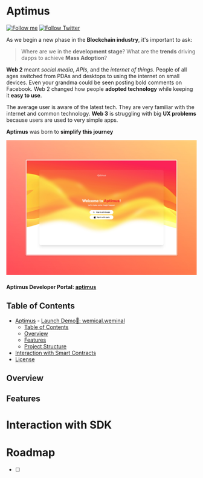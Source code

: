 # Aptimus
[![Follow me](https://img.shields.io/github/followers/Weminal-labs?label=follow%20me&style=social)](https://github.com/Weminal-labs)
[![Follow Twitter](https://img.shields.io/twitter/follow/blueedgetechno?label=Follow%20me&style=social)](https://x.com/aptimus_aptos)

As we begin a new phase in the **Blockchain industry**, it's important to ask:

> Where are we in the **development stage**? What are the **trends** driving dapps to achieve **Mass Adoption**?

**Web 2** meant *social media*, *APIs*, and the *internet of things*. People of all ages switched from PDAs and desktops to using the internet on small devices. Even your grandma could be seen posting bold comments on Facebook. Web 2 changed how people **adopted technology** while keeping it **easy to use**.

The average user is aware of the latest tech. They are very familiar with the internet and common technology. **Web 3** is struggling with big **UX problems** because users are used to very simple apps.

**Aptimus** was born to **simplify this journey**

<p align="center">
  <a href="https://gitpoint.co/">
    <img alt="GitPoint" title="GitPoint" src="img/Aptimus.jpeg" width="800">
  </a>
</p>

#### Aptimus Developer Portal: [aptimus](https://aptimus-fe.vercel.app/)

## Table of Contents
- [Aptimus](#aptimus)
      - [Launch Demo🌈: wemical.weminal](#launch-demo-wemicalweminal)
  - [Table of Contents](#table-of-contents)
  - [Overview](#overview)
  - [Features](#features)
  - [Project Structure](#project-structure)
- [Interaction with Smart Contracts](#interaction-with-smart-contracts)
- [License](#license)

## Overview


## Features

# Interaction with SDK

# Roadmap
- [ ] 
